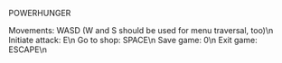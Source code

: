 POWERHUNGER

Movements: WASD (W and S should be used for menu traversal, too)\n
Initiate attack: E\n
Go to shop: SPACE\n
Save game: 0\n
Exit game: ESCAPE\n
